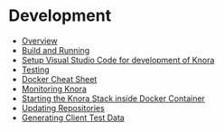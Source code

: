<!---
 * Copyright © 2021 - 2022 Swiss National Data and Service Center for the Humanities and/or DaSCH Service Platform contributors.
 * SPDX-License-Identifier: Apache-2.0
-->

# Development

- [Overview](overview.md)
- [Build and Running](building-and-running.md)
- [Setup Visual Studio Code for development of Knora](vscode-config.md)
- [Testing](testing.md)
- [Docker Cheat Sheet](docker-cheat-sheet.md)
- [Monitoring Knora](monitoring.md)
- [Starting the Knora Stack inside Docker Container](docker-compose.md)
- [Updating Repositories](updating-repositories.md)
- [Generating Client Test Data](generating-client-test-data.md)
